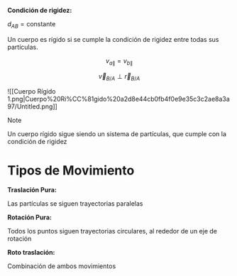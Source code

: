 **Condición de rigidez:**

 $d_{AB} = \text{constante}$

Un cuerpo es rígido si se cumple la condición de rigidez entre todas sus partículas.

$$
v_{a\|} = v_{b\|}
$$

$$
\vec v_{B/A} \perp \vec r_{B/A}
$$

![[Cuerpo Rígido 1.png|Cuerpo%20Ri%CC%81gido%20a2d8e44cb0fb4f0e9e35c3c2ae8a3a97/Untitled.png]]

> [!note]
> Un cuerpo rígido sigue siendo un sistema de partículas, que cumple con la condición de rigidez


# Tipos de Movimiento

**Traslación Pura:**

Las partículas se siguen trayectorias paralelas

**Rotación Pura:**

Todos los puntos siguen trayectorias circulares, al rededor de un eje de rotación

**Roto traslación:**

Combinación de ambos movimientos